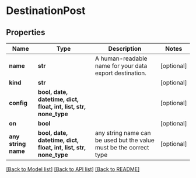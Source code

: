 # DestinationPost


## Properties
Name | Type | Description | Notes
------------ | ------------- | ------------- | -------------
**name** | **str** | A human-readable name for your data export destination. | [optional] 
**kind** | **str** |  | [optional] 
**config** | **bool, date, datetime, dict, float, int, list, str, none_type** |  | [optional] 
**on** | **bool** |  | [optional] 
**any string name** | **bool, date, datetime, dict, float, int, list, str, none_type** | any string name can be used but the value must be the correct type | [optional]

[[Back to Model list]](../README.md#documentation-for-models) [[Back to API list]](../README.md#documentation-for-api-endpoints) [[Back to README]](../README.md)


